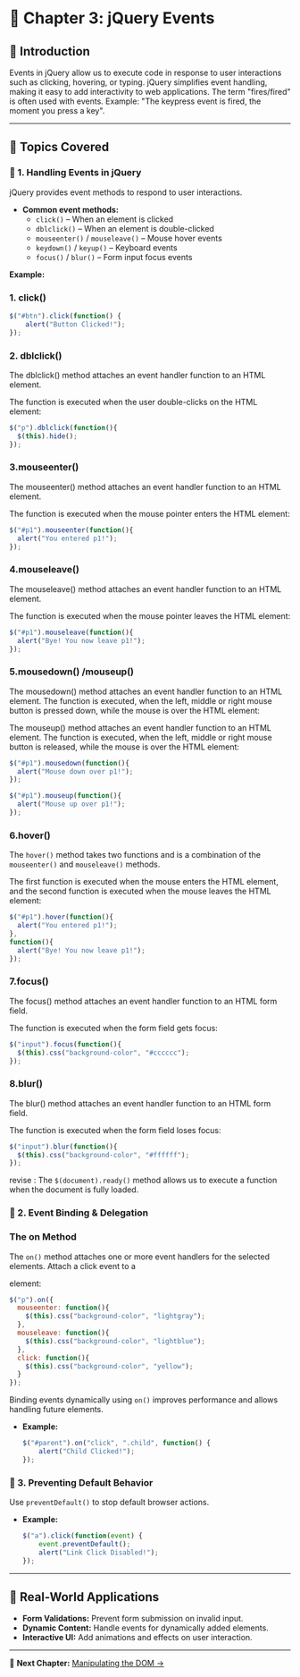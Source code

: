 # 📌 Chapter 3: jQuery Events

## 🚀 Introduction
Events in jQuery allow us to execute code in response to user interactions such as clicking, hovering, or typing.
jQuery simplifies event handling, making it easy to add interactivity to web applications.
The term "fires/fired" is often used with events. Example: "The keypress event is fired, the moment you press a key".

---

## 📖 Topics Covered

### 🔹 1. Handling Events in jQuery
jQuery provides event methods to respond to user interactions.
- **Common event methods:**
  - `click()` – When an element is clicked
  - `dblclick()` – When an element is double-clicked
  - `mouseenter()` / `mouseleave()` – Mouse hover events
  - `keydown()` / `keyup()` – Keyboard events
  - `focus()` / `blur()` – Form input focus events
  
 **Example:**
  ### 1. click()
  ```javascript
  $("#btn").click(function() {
      alert("Button Clicked!");
  });
  ```

 ### 2. dblclick()
The dblclick() method attaches an event handler function to an HTML element.

The function is executed when the user double-clicks on the HTML element:
```javascript
$("p").dblclick(function(){
  $(this).hide();
});
```

 ### 3.mouseenter()
The mouseenter() method attaches an event handler function to an HTML element.

The function is executed when the mouse pointer enters the HTML element:
```javascript
$("#p1").mouseenter(function(){
  alert("You entered p1!");
});
```
 ### 4.mouseleave()
The mouseleave() method attaches an event handler function to an HTML element.

The function is executed when the mouse pointer leaves the HTML element:
```javascript
$("#p1").mouseleave(function(){
  alert("Bye! You now leave p1!");
});
```

 ### 5.mousedown() /mouseup()
The mousedown() method attaches an event handler function to an HTML element.
The function is executed, when the left, middle or right mouse button is pressed down, while the mouse is over the HTML element:

The mouseup() method attaches an event handler function to an HTML element.
The function is executed, when the left, middle or right mouse button is released, while the mouse is over the HTML element:

```javascript
$("#p1").mousedown(function(){
  alert("Mouse down over p1!");
});

$("#p1").mouseup(function(){
  alert("Mouse up over p1!");
});
```

 ### 6.hover()
The `hover()` method takes two functions and is a combination of the `mouseenter()` and `mouseleave()` methods.

The first function is executed when the mouse enters the HTML element, and the second function is executed when the mouse leaves the HTML element:
```javascript
$("#p1").hover(function(){
  alert("You entered p1!");
},
function(){
  alert("Bye! You now leave p1!");
});
```

 ### 7.focus()
The focus() method attaches an event handler function to an HTML form field.

The function is executed when the form field gets focus:
```javascript
$("input").focus(function(){
  $(this).css("background-color", "#cccccc");
});
```

 ### 8.blur()
The blur() method attaches an event handler function to an HTML form field.

The function is executed when the form field loses focus:
```javascript
$("input").blur(function(){
  $(this).css("background-color", "#ffffff");
});
```



revise : The `$(document).ready()` method allows us to execute a function when the document is fully loaded.

### 🔹 2. Event Binding & Delegation
### The on Method
The `on()` method attaches one or more event handlers for the selected elements.
Attach a click event to a <p> element:
```javascript
$("p").on({
  mouseenter: function(){
    $(this).css("background-color", "lightgray");
  },
  mouseleave: function(){
    $(this).css("background-color", "lightblue");
  },
  click: function(){
    $(this).css("background-color", "yellow");
  }
});
```
Binding events dynamically using `on()` improves performance and allows handling future elements.
- **Example:**
  ```javascript
  $("#parent").on("click", ".child", function() {
      alert("Child Clicked!");
  });
  ```

### 🔹 3. Preventing Default Behavior
Use `preventDefault()` to stop default browser actions.
- **Example:**
  ```javascript
  $("a").click(function(event) {
      event.preventDefault();
      alert("Link Click Disabled!");
  });
  ```

---

## 🎯 Real-World Applications
- **Form Validations:** Prevent form submission on invalid input.
- **Dynamic Content:** Handle events for dynamically added elements.
- **Interactive UI:** Add animations and effects on user interaction.

---

📌 **Next Chapter:** [Manipulating the DOM →](./4_Manipulating_DOM.md)

